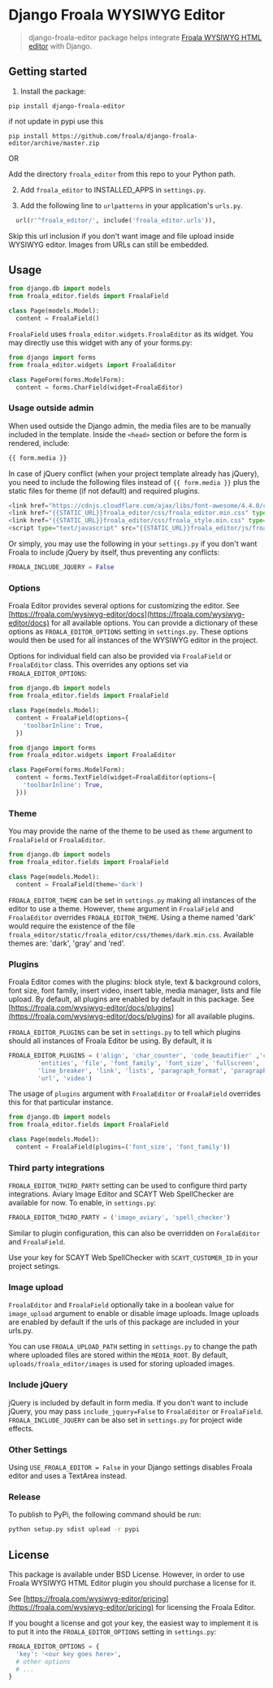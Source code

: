 # Django Froala WYSIWYG Editor

>django-froala-editor package helps integrate [Froala WYSIWYG HTML editor](https://froala.com/wysiwyg-editor/) with Django.

## Getting started

1. Install the package:

  `pip install django-froala-editor`

  if not update in pypi use this

  `pip install https://github.com/froala/django-froala-editor/archive/master.zip`

OR

Add the directory `froala_editor` from this repo to your Python path.

2. Add `froala_editor` to INSTALLED_APPS in `settings.py`.

3. Add the following line to `urlpatterns` in your application's `urls.py`.

```python
  url(r'^froala_editor/', include('froala_editor.urls')),
```

Skip this url inclusion if you don't want image and file upload inside WYSIWYG editor. Images from URLs can still be embedded.

## Usage

```python
from django.db import models
from froala_editor.fields import FroalaField

class Page(models.Model):
  content = FroalaField()
```

`FroalaField` uses `froala_editor.widgets.FroalaEditor` as its widget. You may directly use this widget with any of your forms.py:

```python
from django import forms
from froala_editor.widgets import FroalaEditor

class PageForm(forms.ModelForm):
  content = forms.CharField(widget=FroalaEditor)
```

### Usage outside admin

When used outside the Django admin, the media files are to be manually included in the template. Inside the ``<head>`` section or before the form is rendered, include:

```python
{{ form.media }}
```

In case of jQuery conflict (when your project template already has jQuery), you need to include the following files instead of `{{ form.media }}` plus the static files for theme (if not default) and required plugins.

```python
<link href="https://cdnjs.cloudflare.com/ajax/libs/font-awesome/4.4.0/css/font-awesome.min.css" type="text/css" media="all" rel="stylesheet" />
<link href="{{STATIC_URL}}froala_editor/css/froala_editor.min.css" type="text/css" media="all" rel="stylesheet" />
<link href="{{STATIC_URL}}froala_editor/css/froala_style.min.css" type="text/css" media="all" rel="stylesheet" />
<script type="text/javascript" src="{{STATIC_URL}}froala_editor/js/froala_editor.min.js"></script>
```

Or simply, you may use the following in your `settings.py` if you don't want Froala to include jQuery by itself, thus preventing any conflicts:

```python
FROALA_INCLUDE_JQUERY = False
```

### Options

Froala Editor provides several options for customizing the editor. See [https://froala.com/wysiwyg-editor/docs](https://froala.com/wysiwyg-editor/docs) for all available options.
You can provide a dictionary of these options as `FROALA_EDITOR_OPTIONS` setting in `settings.py`. These options would then be used for all instances of the WYSIWYG editor in the project.

Options for individual field can also be provided via `FroalaField` or `FroalaEditor` class. This overrides any options set via `FROALA_EDITOR_OPTIONS`:

```python
from django.db import models
from froala_editor.fields import FroalaField

class Page(models.Model):
  content = FroalaField(options={
    'toolbarInline': True,
  })
```

```python
from django import forms
from froala_editor.widgets import FroalaEditor

class PageForm(forms.ModelForm):
  content = forms.TextField(widget=FroalaEditor(options={
    'toolbarInline': True,
  }))
```

### Theme

You may provide the name of the theme to be used as `theme` argument to `FroalaField` or `FroalaEditor`.

```python
from django.db import models
from froala_editor.fields import FroalaField

class Page(models.Model):
  content = FroalaField(theme='dark')
```

`FROALA_EDITOR_THEME` can be set in `settings.py` making all instances of the editor to use a theme. However, `theme` argument in `FroalaField` and `FroalaEditor` overrides `FROALA_EDITOR_THEME`. Using a theme named 'dark' would require the existence of the file `froala_editor/static/froala_editor/css/themes/dark.min.css`. Available themes are: 'dark', 'gray' and 'red'.

### Plugins

Froala Editor comes with the plugins: block style, text & background colors, font size, font family, insert video, insert table, media manager, lists and file upload. By default, all plugins are enabled by default in this package. See [https://froala.com/wysiwyg-editor/docs/plugins](<https://froala.com/wysiwyg-editor/docs/plugins>) for all available plugins.

`FROALA_EDITOR_PLUGINS` can be set in `settings.py` to tell which plugins should all instances of Froala Editor be using. By default, it is

```python
FROALA_EDITOR_PLUGINS = ('align', 'char_counter', 'code_beautifier' ,'code_view', 'colors', 'draggable', 'emoticons',
        'entities', 'file', 'font_family', 'font_size', 'fullscreen', 'image_manager', 'image', 'inline_style',
        'line_breaker', 'link', 'lists', 'paragraph_format', 'paragraph_style', 'quick_insert', 'quote', 'save', 'table',
        'url', 'video')
```

The usage of `plugins` argument with `FroalaEditor` or `FroalaField` overrides this for that particular instance.

```python
from django.db import models
from froala_editor.fields import FroalaField

class Page(models.Model):
  content = FroalaField(plugins=('font_size', 'font_family'))
```

### Third party integrations

`FROALA_EDITOR_THIRD_PARTY` setting can be used to configure third party integrations. Aviary Image Editor and SCAYT Web SpellChecker are available for now.
To enable, in `settings.py`:

```python
FRAOLA_EDITOR_THIRD_PARTY = ('image_aviary', 'spell_checker')
```

Similar to plugin configuration, this can also be overridden on `ForalaEditor` and `FroalaField`.

Use your key for SCAYT Web SpellChecker with `SCAYT_CUSTOMER_ID` in your project setings.


### Image upload

`FroalaEditor` and `FroalaField` optionally take in a boolean value for `image_upload` argument to enable or disable image uploads. Image uploads are enabled by default if the urls of this package are included in your urls.py.

You can use `FROALA_UPLOAD_PATH` setting in `settings.py` to change the path where uploaded files are stored within the `MEDIA_ROOT`. By default, `uploads/froala_editor/images` is used for storing uploaded images.

### Include jQuery

jQuery is included by default in form media. If you don't want to include jQuery, you may pass `include_jquery=False` to `FroalaEditor` or `FroalaField`. `FROALA_INCLUDE_JQUERY` can be also set in `settings.py` for project wide effects.

### Other Settings

Using `USE_FROALA_EDITOR = False` in your Django settings disables Froala editor and uses a TextArea instead.

### Release

To publish to PyPi, the following command should be run:
```bash
python setup.py sdist upload -r pypi
```

## License

This package is available under BSD License. However, in order to use Froala WYSIWYG HTML Editor plugin you should purchase a license for it.

See [https://froala.com/wysiwyg-editor/pricing](https://froala.com/wysiwyg-editor/pricing) for licensing the Froala Editor.

If you bought a license and got your key, the easiest way to implement it is to put it into the `FROALA_EDITOR_OPTIONS` setting in `settings.py`:

```python
FROALA_EDITOR_OPTIONS = {
  'key': '<our key goes here>',
  # other options
  # ...
}
